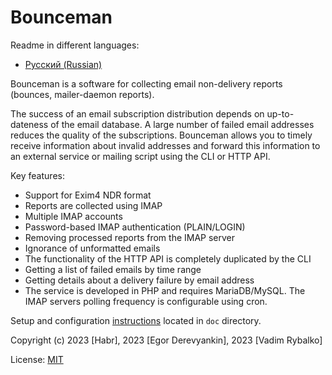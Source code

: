 Bounceman
=========

Readme in different languages:
* [Русский (Russian)](README.ru.md)

Bounceman is a software for collecting email non-delivery reports (bounces, mailer-daemon reports).

The success of an email subscription distribution depends on up-to-dateness of the email database. 
A large number of failed email addresses reduces the quality of the subscriptions. 
Bounceman allows you to timely receive information about invalid addresses and forward this information to an external service or mailing script using the CLI or HTTP API.

Key features:

* Support for Exim4 NDR format
* Reports are collected using IMAP
* Multiple IMAP accounts
* Password-based IMAP authentication (PLAIN/LOGIN)
* Removing processed reports from the IMAP server
* Ignorance of unformatted emails
* The functionality of the HTTP API is completely duplicated by the CLI
* Getting a list of failed emails by time range
* Getting details about a delivery failure by email address
* The service is developed in PHP and requires MariaDB/MySQL. The IMAP servers polling frequency is configurable using cron.

Setup and configuration [instructions](doc/INSTALL.en.md) located in `doc` directory.

Copyright (c) 2023 [Habr], 2023 [Egor Derevyankin], 2023 [Vadim Rybalko]

License: [MIT](LICENSE)
